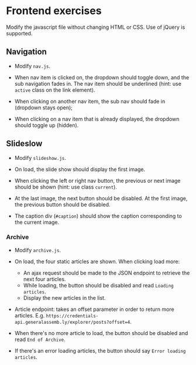 # Frontend exercises

Modify the javascript file without changing HTML or CSS. Use of jQuery is supported.

## Navigation
- Modify `nav.js`.

- When nav item is clicked on, the dropdown should toggle down, and the sub navigation fades in. The nav item should be underlined (hint: use `active` class on the link element).

- When clicking on another nav item, the sub nav should fade in (dropdown stays open);

- When clicking on a nav item that is already displayed, the dropdown should toggle up (hidden).

## Slideslow
- Modify `slideshow.js`.

- On load, the slide show should display the first image.

- When clicking the left or right nav button, the previous or next image should be shown (hint: use class `current`).

- At the last image, the next button should be disabled. At the first image, the previous button should be disabled.

- The caption div (`#caption`) should show the caption corresponding to the current image.

### Archive
- Modify `archive.js`.

- On load, the four static articles are shown. When clicking load more:
  + An ajax request should be made to the JSON endpoint to retrieve the next four articles.
  + While loading, the button should be disabled and read `Loading articles`.
  + Display the new articles in the list.

- Article endpoint: takes an offset parameter in order to return more articles. E.g. `https://credentials-api.generalassemb.ly/explorer/posts?offset=4`.

- When there's no more article to load, the button should be disabled and read `End of Archive`.

- If there's an error loading articles, the button should say `Error loading articles`.

